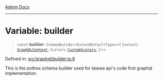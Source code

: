[Admin Docs](/)

***

# Variable: builder

> `const` **builder**: `SchemaBuilder`\<`ExtendDefaultTypes`\<\{ `Context`: [`GraphQLContext`](../../context/type-aliases/GraphQLContext.md); `Scalars`: [`CustomScalars`](../../scalars/type-aliases/CustomScalars.md); \}\>\>

Defined in: [src/graphql/builder.ts:9](https://github.com/syedali237/talawa-api/blob/aa4e819f67def774740606c7a534dc013cdfe393/src/graphql/builder.ts#L9)

This is the pothos schema builder used for talawa api's code first graphql implementation.

